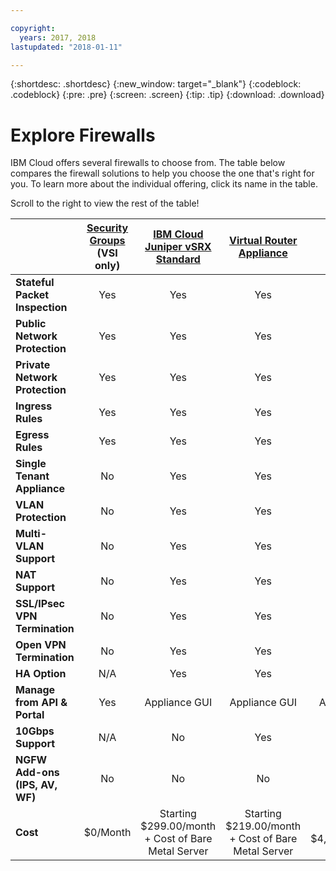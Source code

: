```yaml
---

copyright:
  years: 2017, 2018
lastupdated: "2018-01-11"

---
```


{:shortdesc: .shortdesc}
{:new_window: target="_blank"}
{:codeblock: .codeblock}
{:pre: .pre}
{:screen: .screen}
{:tip: .tip}
{:download: .download}


# Explore Firewalls
IBM Cloud offers several firewalls to choose from. The table below compares the firewall solutions to help you choose the one that's right for you. To learn more about the individual offering, click its name in the table.

Scroll to the right to view the rest of the table!

|        | [Security Groups](../security-groups/sg_index.html) (VSI only) | [IBM Cloud Juniper vSRX Standard](../vsrx/getting-started.html#getting-started) |[Virtual Router Appliance](../virtual-router-appliance/getting-started.html#getting-started) | [FortiGate Security Appliance 10Gbps](../fortigate-10g/getting-started.html#getting-started) | [FortiGate Security Appliance 1Gbps](../fortigate-1g/getting-started.html#getting-started) | [Hardware Firewall](../hardware-firewall-shared/getting-started.html#getting-started) (Shared) | [Hardware Firewall](../hardware-firewall-dedicated/getting-started.html#getting-started) (Dedicated) |
| ------- | :------: | :------: | :------: | :------: | :------: | :------: | :------: |
|**Stateful Packet Inspection**|Yes|Yes|Yes|Yes|Yes|Yes|Yes|
|**Public Network Protection**|Yes|Yes|Yes|Yes|Yes|Yes|Yes|
|**Private Network Protection**|Yes|Yes|Yes|Yes|No|No|No|
|**Ingress Rules**|Yes|Yes|Yes|Yes|Yes|Yes|Yes|
|**Egress Rules**|Yes|Yes|Yes|Yes|Yes|No|No|
|**Single Tenant Appliance**|No|Yes|Yes|Yes|Yes|No|Yes|
|**VLAN Protection**|No|Yes|Yes|Yes|Yes|No|Yes|
|**Multi-VLAN Support**|No|Yes|Yes|Yes|No|No|No|
|**NAT Support**|No|Yes|Yes|Yes|Yes|No|No|
|**SSL/IPsec VPN Termination**|No|Yes|Yes|Yes|Yes|No|No|
|**Open VPN Termination**|No|Yes|Yes|No|No|No|No|
|**HA Option**|N/A|Yes|Yes|Yes|Yes|No|Yes|
|**Manage from API & Portal**|Yes|Appliance GUI|Appliance GUI|Appliance GUI|Appliance GUI|Yes|Yes|
|**10Gbps Support**|N/A|No|Yes|Yes|No|No|No|
|**NGFW Add-ons (IPS, AV, WF)**|No|No|No|Yes|Yes|No|No|
|**Cost**|$0/Month|Starting $299.00/month + Cost of Bare Metal Server | Starting $219.00/month + Cost of Bare Metal Server|Starting $4,999.00/month|Starting $999.00/month|Starting $99.00/month|Starting $999.00/month|
